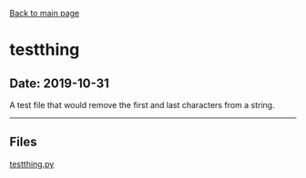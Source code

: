 [Back to main page](/)

# testthing

## Date: 2019-10-31

A test file that would remove the first and last characters from a string.

-----

## Files

[testthing.py](testthing.py)